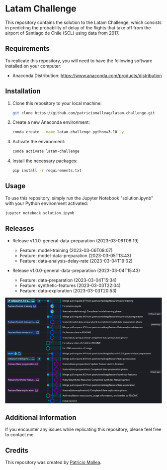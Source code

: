 # Latam Challenge

This repository contains the solution to the Latam Challenge, which consists in predicting the probability of delay of the flights that take off from the airport of Santiago de Chile (SCL) using data from 2017.

## Requirements

To replicate this repository, you will need to have the following software installed on your computer:

- Anaconda Distribution: https://www.anaconda.com/products/distribution

## Installation

1. Clone this repository to your local machine:

    ```bash
    git clone https://github.com/patriciomalleag/latam-challenge.git
    ```

2. Create a new Anaconda environment:

    ```bash
    conda create --name latam-challenge python=3.10 -y
    ```

3. Activate the environment:

    ```bash
    conda activate latam-challenge
    ```

4. Install the necessary packages:

    ```bash
    pip install -r requirements.txt
    ```

## Usage

To use this repository, simply run the Jupyter Notebook "solution.ipynb" with your Python environment activated:

```bash
jupyter notebook solution.ipynb
```

## Releases

- Release v1.1.0-general-data-preparation (2023-03-06T08:19)
  * Feature: model-training (2023-03-06T08:07)
  * Feature: model-data-preparation (2023-03-05T13:43)
  * Feature: data-analysis-delay-rate (2023-03-04T19:02)

- Release v1.0.0-general-data-preparation (2023-03-04T15:43)
  * Feature: data-preparation (2023-03-04T15:34)
  * Feature: synthetic-features (2023-03-03T22:04)
  * Feature: data-exploration (2023-03-03T20:53)

![Gitflow](https://raw.githubusercontent.com/patriciomalleag/latam-challenge/development/img/gitflow.PNG)

## Additional Information
If you encounter any issues while replicating this repository, please feel free to contact me.

## Credits
This repository was created by [Patricio Mallea](https://www.linkedin.com/in/patriciomallea/).